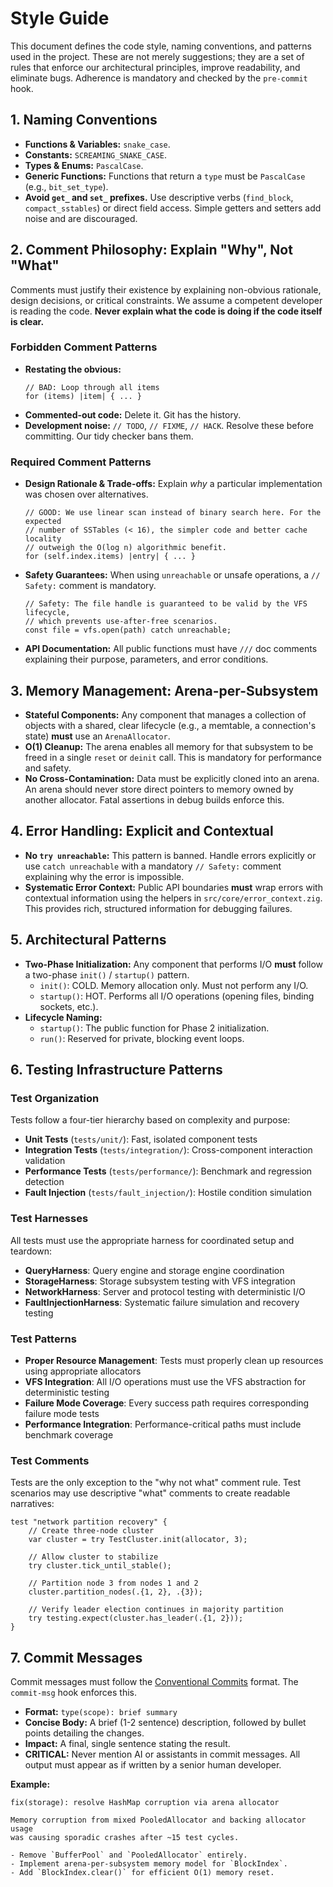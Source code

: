 # Style Guide

This document defines the code style, naming conventions, and patterns used in the project. These are not merely suggestions; they are a set of rules that enforce our architectural principles, improve readability, and eliminate bugs. Adherence is mandatory and checked by the `pre-commit` hook.

## 1. Naming Conventions

- **Functions & Variables:** `snake_case`.
- **Constants:** `SCREAMING_SNAKE_CASE`.
- **Types & Enums:** `PascalCase`.
- **Generic Functions:** Functions that return a `type` must be `PascalCase` (e.g., `bit_set_type`).
- **Avoid `get_` and `set_` prefixes.** Use descriptive verbs (`find_block`, `compact_sstables`) or direct field access. Simple getters and setters add noise and are discouraged.

## 2. Comment Philosophy: Explain "Why", Not "What"

Comments must justify their existence by explaining non-obvious rationale, design decisions, or critical constraints. We assume a competent developer is reading the code. **Never explain what the code is doing if the code itself is clear.**

### Forbidden Comment Patterns

- **Restating the obvious:**
  ```zig
  // BAD: Loop through all items
  for (items) |item| { ... }
  ```
- **Commented-out code:** Delete it. Git has the history.
- **Development noise:** `// TODO`, `// FIXME`, `// HACK`. Resolve these before committing. Our tidy checker bans them.

### Required Comment Patterns

- **Design Rationale & Trade-offs:** Explain _why_ a particular implementation was chosen over alternatives.
  ```zig
  // GOOD: We use linear scan instead of binary search here. For the expected
  // number of SSTables (< 16), the simpler code and better cache locality
  // outweigh the O(log n) algorithmic benefit.
  for (self.index.items) |entry| { ... }
  ```
- **Safety Guarantees:** When using `unreachable` or unsafe operations, a `// Safety:` comment is mandatory.
  ```zig
  // Safety: The file handle is guaranteed to be valid by the VFS lifecycle,
  // which prevents use-after-free scenarios.
  const file = vfs.open(path) catch unreachable;
  ```
- **API Documentation:** All public functions must have `///` doc comments explaining their purpose, parameters, and error conditions.

## 3. Memory Management: Arena-per-Subsystem

- **Stateful Components:** Any component that manages a collection of objects with a shared, clear lifecycle (e.g., a memtable, a connection's state) **must** use an `ArenaAllocator`.
- **O(1) Cleanup:** The arena enables all memory for that subsystem to be freed in a single `reset` or `deinit` call. This is mandatory for performance and safety.
- **No Cross-Contamination:** Data must be explicitly cloned into an arena. An arena should never store direct pointers to memory owned by another allocator. Fatal assertions in debug builds enforce this.

## 4. Error Handling: Explicit and Contextual

- **No `try unreachable`:** This pattern is banned. Handle errors explicitly or use `catch unreachable` with a mandatory `// Safety:` comment explaining why the error is impossible.
- **Systematic Error Context:** Public API boundaries **must** wrap errors with contextual information using the helpers in `src/core/error_context.zig`. This provides rich, structured information for debugging failures.

## 5. Architectural Patterns

- **Two-Phase Initialization:** Any component that performs I/O **must** follow a two-phase `init()` / `startup()` pattern.
  - `init()`: COLD. Memory allocation only. Must not perform any I/O.
  - `startup()`: HOT. Performs all I/O operations (opening files, binding sockets, etc.).
- **Lifecycle Naming:**
  - `startup()`: The public function for Phase 2 initialization.
  - `run()`: Reserved for private, blocking event loops.

## 6. Testing Infrastructure Patterns

### Test Organization

Tests follow a four-tier hierarchy based on complexity and purpose:

- **Unit Tests** (`tests/unit/`): Fast, isolated component tests
- **Integration Tests** (`tests/integration/`): Cross-component interaction validation
- **Performance Tests** (`tests/performance/`): Benchmark and regression detection
- **Fault Injection** (`tests/fault_injection/`): Hostile condition simulation

### Test Harnesses

All tests must use the appropriate harness for coordinated setup and teardown:

- **QueryHarness**: Query engine and storage engine coordination
- **StorageHarness**: Storage subsystem testing with VFS integration
- **NetworkHarness**: Server and protocol testing with deterministic I/O
- **FaultInjectionHarness**: Systematic failure simulation and recovery testing

### Test Patterns

- **Proper Resource Management**: Tests must properly clean up resources using appropriate allocators
- **VFS Integration**: All I/O operations must use the VFS abstraction for deterministic testing
- **Failure Mode Coverage**: Every success path requires corresponding failure mode tests
- **Performance Integration**: Performance-critical paths must include benchmark coverage

### Test Comments

Tests are the only exception to the "why not what" comment rule. Test scenarios may use descriptive "what" comments to create readable narratives:

```zig
test "network partition recovery" {
    // Create three-node cluster
    var cluster = try TestCluster.init(allocator, 3);

    // Allow cluster to stabilize
    try cluster.tick_until_stable();

    // Partition node 3 from nodes 1 and 2
    cluster.partition_nodes(.{1, 2}, .{3});

    // Verify leader election continues in majority partition
    try testing.expect(cluster.has_leader(.{1, 2}));
}
```

## 7. Commit Messages

Commit messages must follow the [Conventional Commits](https://www.conventionalcommits.org/) format. The `commit-msg` hook enforces this.

- **Format:** `type(scope): brief summary`
- **Concise Body:** A brief (1-2 sentence) description, followed by bullet points detailing the changes.
- **Impact:** A final, single sentence stating the result.
- **CRITICAL:** Never mention AI or assistants in commit messages. All output must appear as if written by a senior human developer.

**Example:**

```
fix(storage): resolve HashMap corruption via arena allocator

Memory corruption from mixed PooledAllocator and backing allocator usage
was causing sporadic crashes after ~15 test cycles.

- Remove `BufferPool` and `PooledAllocator` entirely.
- Implement arena-per-subsystem memory model for `BlockIndex`.
- Add `BlockIndex.clear()` for efficient O(1) memory reset.
```
